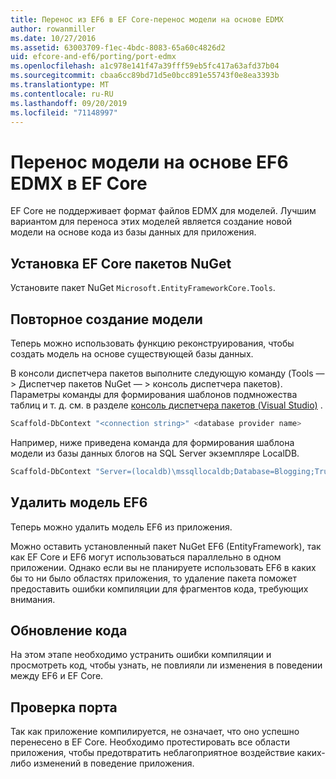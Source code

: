 ```yaml
---
title: Перенос из EF6 в EF Core-перенос модели на основе EDMX
author: rowanmiller
ms.date: 10/27/2016
ms.assetid: 63003709-f1ec-4bdc-8083-65a60c4826d2
uid: efcore-and-ef6/porting/port-edmx
ms.openlocfilehash: a1c978e141f47a39fff59eb5fc417a63afd37b04
ms.sourcegitcommit: cbaa6cc89bd71d5e0bcc891e55743f0e8ea3393b
ms.translationtype: MT
ms.contentlocale: ru-RU
ms.lasthandoff: 09/20/2019
ms.locfileid: "71148997"
---
```

# <a name="porting-an-ef6-edmx-based-model-to-ef-core"></a>Перенос модели на основе EF6 EDMX в EF Core

EF Core не поддерживает формат файлов EDMX для моделей. Лучшим вариантом для переноса этих моделей является создание новой модели на основе кода из базы данных для приложения.

## <a name="install-ef-core-nuget-packages"></a>Установка EF Core пакетов NuGet

Установите пакет NuGet `Microsoft.EntityFrameworkCore.Tools`.

## <a name="regenerate-the-model"></a>Повторное создание модели

Теперь можно использовать функцию реконструирования, чтобы создать модель на основе существующей базы данных.

В консоли диспетчера пакетов выполните следующую команду (Tools — > Диспетчер пакетов NuGet — > консоль диспетчера пакетов). Параметры команды для формирования шаблонов подмножества таблиц и т. д. см. в разделе [консоль диспетчера пакетов (Visual Studio)](../../core/miscellaneous/cli/powershell.md) .

``` powershell
Scaffold-DbContext "<connection string>" <database provider name>
```

Например, ниже приведена команда для формирования шаблона модели из базы данных блогов на SQL Server экземпляре LocalDB.

``` powershell
Scaffold-DbContext "Server=(localdb)\mssqllocaldb;Database=Blogging;Trusted_Connection=True;" Microsoft.EntityFrameworkCore.SqlServer
```

## <a name="remove-ef6-model"></a>Удалить модель EF6

Теперь можно удалить модель EF6 из приложения.

Можно оставить установленный пакет NuGet EF6 (EntityFramework), так как EF Core и EF6 могут использоваться параллельно в одном приложении. Однако если вы не планируете использовать EF6 в каких бы то ни было областях приложения, то удаление пакета поможет предоставить ошибки компиляции для фрагментов кода, требующих внимания.

## <a name="update-your-code"></a>Обновление кода

На этом этапе необходимо устранить ошибки компиляции и просмотреть код, чтобы узнать, не повлияли ли изменения в поведении между EF6 и EF Core.

## <a name="test-the-port"></a>Проверка порта

Так как приложение компилируется, не означает, что оно успешно перенесено в EF Core. Необходимо протестировать все области приложения, чтобы предотвратить неблагоприятное воздействие каких-либо изменений в поведение приложения.
